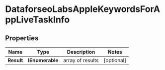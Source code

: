 # DataforseoLabsAppleKeywordsForAppLiveTaskInfo


## Properties

| Name | Type | Description | Notes |
|------------ | ------------- | ------------- | -------------|
**Result** | **IEnumerable<DataforseoLabsAppleKeywordsForAppLiveResultInfo>** | array of results |[optional]|
